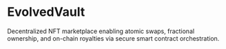 # EvolvedVault
Decentralized NFT marketplace enabling atomic swaps, fractional ownership, and on-chain royalties via secure smart contract orchestration.
